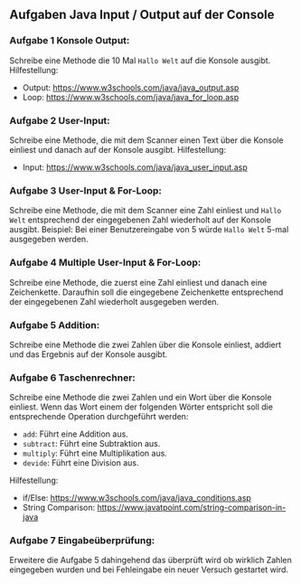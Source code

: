## Aufgaben Java Input / Output auf der Console

### Aufgabe 1 Konsole Output:
Schreibe eine Methode die 10 Mal `Hallo Welt` auf die Konsole ausgibt.
Hilfestellung:
- Output: https://www.w3schools.com/java/java_output.asp
- Loop: https://www.w3schools.com/java/java_for_loop.asp
 
 
### Aufgabe 2 User-Input:
Schreibe eine Methode, die mit dem Scanner einen Text über die Konsole einliest und danach auf der Konsole ausgibt.
Hilfestellung:
- Input: https://www.w3schools.com/java/java_user_input.asp
 
### Aufgabe 3 User-Input & For-Loop:
Schreibe eine Methode, die mit dem Scanner eine Zahl einliest und `Hallo Welt` entsprechend der eingegebenen Zahl wiederholt auf der Konsole ausgibt.
Beispiel: Bei einer Benutzereingabe von 5 würde `Hallo Welt` 5-mal ausgegeben werden.
 
### Aufgabe 4 Multiple User-Input & For-Loop:
Schreibe eine Methode, die zuerst eine Zahl einliest und danach eine Zeichenkette.
Daraufhin soll die eingegebene Zeichenkette entsprechend der eingegebenen Zahl wiederholt ausgegeben werden.
 
### Aufgabe 5 Addition:
Schreibe eine Methode die zwei Zahlen über die Konsole einliest, addiert und das Ergebnis auf der Konsole ausgibt.
 
### Aufgabe 6 Taschenrechner:
Schreibe eine Methode die zwei Zahlen und ein Wort über die Konsole einliest.
Wenn das Wort einem der folgenden Wörter entspricht soll die entsprechende Operation durchgeführt werden:
- `add`: Führt eine Addition aus.
- `subtract`: Führt eine Subtraktion aus.
- `multiply`: Führt eine Multiplikation aus.
- `devide`: Führt eine Division aus.
  
Hilfestellung:
- if/Else: https://www.w3schools.com/java/java_conditions.asp
- String Comparison: https://www.javatpoint.com/string-comparison-in-java
 
### Aufgabe 7 Eingabeüberprüfung:
Erweitere die Aufgabe 5 dahingehend das überprüft wird ob wirklich Zahlen eingegeben wurden und bei Fehleingabe ein neuer Versuch gestartet wird.
